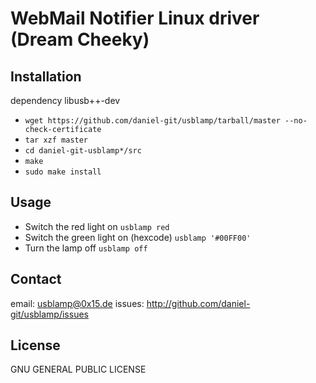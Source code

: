 WebMail Notifier Linux driver (Dream Cheeky)
============================================

Installation
------------
dependency libusb++-dev

 * `wget https://github.com/daniel-git/usblamp/tarball/master --no-check-certificate`
 * `tar xzf master`
 * `cd daniel-git-usblamp*/src`
 * `make`
 * `sudo make install`

Usage
-----

 * Switch the red light on `usblamp red`
 * Switch the green light on (hexcode) `usblamp '#00FF00'`
 * Turn the lamp off `usblamp off`


Contact
-------
email: usblamp@0x15.de
issues: http://github.com/daniel-git/usblamp/issues


License
-------

GNU GENERAL PUBLIC LICENSE 
